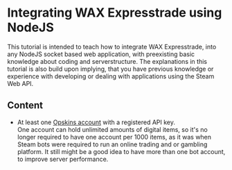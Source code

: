 # Integrating WAX Expresstrade using NodeJS
This tutorial is intended to teach how to integrate WAX Expresstrade, into any NodeJS socket based web application, with preexisting basic knowledge about coding and serverstructure. 
The explanations in this tutorial is also build upon implying, that you have previous knowledge or experience with developing or dealing with applications using the Steam Web API.

## Content
- At least one [Opskins account](https://opskins.com/?loc=login&register) with a registered API key.  
One account can hold unlimited amounts of digital items, so it's no longer required to have one account per 1000 items, as it was when Steam bots were required to run an online trading and or gambling platform. It still might be a good idea to have more than one bot account, to improve server performance.



